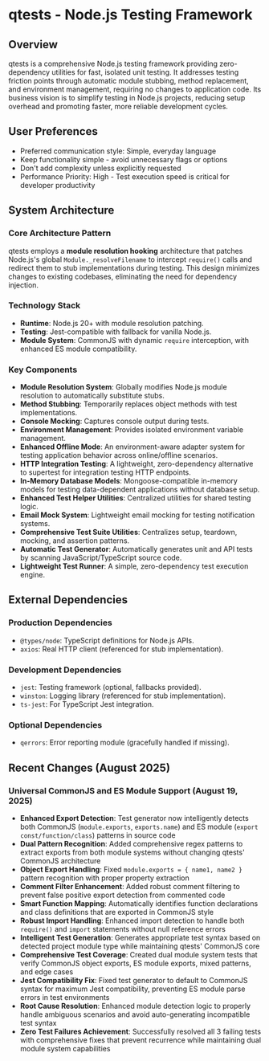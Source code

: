 # qtests - Node.js Testing Framework

## Overview
qtests is a comprehensive Node.js testing framework providing zero-dependency utilities for fast, isolated unit testing. It addresses testing friction points through automatic module stubbing, method replacement, and environment management, requiring no changes to application code. Its business vision is to simplify testing in Node.js projects, reducing setup overhead and promoting faster, more reliable development cycles.

## User Preferences
- Preferred communication style: Simple, everyday language
- Keep functionality simple - avoid unnecessary flags or options
- Don't add complexity unless explicitly requested
- Performance Priority: High - Test execution speed is critical for developer productivity

## System Architecture

### Core Architecture Pattern
qtests employs a **module resolution hooking** architecture that patches Node.js's global `Module._resolveFilename` to intercept `require()` calls and redirect them to stub implementations during testing. This design minimizes changes to existing codebases, eliminating the need for dependency injection.

### Technology Stack
- **Runtime**: Node.js 20+ with module resolution patching.
- **Testing**: Jest-compatible with fallback for vanilla Node.js.
- **Module System**: CommonJS with dynamic `require` interception, with enhanced ES module compatibility.

### Key Components
- **Module Resolution System**: Globally modifies Node.js module resolution to automatically substitute stubs.
- **Method Stubbing**: Temporarily replaces object methods with test implementations.
- **Console Mocking**: Captures console output during tests.
- **Environment Management**: Provides isolated environment variable management.
- **Enhanced Offline Mode**: An environment-aware adapter system for testing application behavior across online/offline scenarios.
- **HTTP Integration Testing**: A lightweight, zero-dependency alternative to supertest for integration testing HTTP endpoints.
- **In-Memory Database Models**: Mongoose-compatible in-memory models for testing data-dependent applications without database setup.
- **Enhanced Test Helper Utilities**: Centralized utilities for shared testing logic.
- **Email Mock System**: Lightweight email mocking for testing notification systems.
- **Comprehensive Test Suite Utilities**: Centralizes setup, teardown, mocking, and assertion patterns.
- **Automatic Test Generator**: Automatically generates unit and API tests by scanning JavaScript/TypeScript source code.
- **Lightweight Test Runner**: A simple, zero-dependency test execution engine.

## External Dependencies

### Production Dependencies
- `@types/node`: TypeScript definitions for Node.js APIs.
- `axios`: Real HTTP client (referenced for stub implementation).

### Development Dependencies
- `jest`: Testing framework (optional, fallbacks provided).
- `winston`: Logging library (referenced for stub implementation).
- `ts-jest`: For TypeScript Jest integration.

### Optional Dependencies
- `qerrors`: Error reporting module (gracefully handled if missing).

## Recent Changes (August 2025)

### Universal CommonJS and ES Module Support (August 19, 2025)
- **Enhanced Export Detection**: Test generator now intelligently detects both CommonJS (`module.exports`, `exports.name`) and ES module (`export const/function/class`) patterns in source code
- **Dual Pattern Recognition**: Added comprehensive regex patterns to extract exports from both module systems without changing qtests' CommonJS architecture
- **Object Export Handling**: Fixed `module.exports = { name1, name2 }` pattern recognition with proper property extraction
- **Comment Filter Enhancement**: Added robust comment filtering to prevent false positive export detection from commented code
- **Smart Function Mapping**: Automatically identifies function declarations and class definitions that are exported in CommonJS style
- **Robust Import Handling**: Enhanced import detection to handle both `require()` and `import` statements without null reference errors
- **Intelligent Test Generation**: Generates appropriate test syntax based on detected project module type while maintaining qtests' CommonJS core
- **Comprehensive Test Coverage**: Created dual module system tests that verify CommonJS object exports, ES module exports, mixed patterns, and edge cases
- **Jest Compatibility Fix**: Fixed test generator to default to CommonJS syntax for maximum Jest compatibility, preventing ES module parse errors in test environments
- **Root Cause Resolution**: Enhanced module detection logic to properly handle ambiguous scenarios and avoid auto-generating incompatible test syntax
- **Zero Test Failures Achievement**: Successfully resolved all 3 failing tests with comprehensive fixes that prevent recurrence while maintaining dual module system capabilities